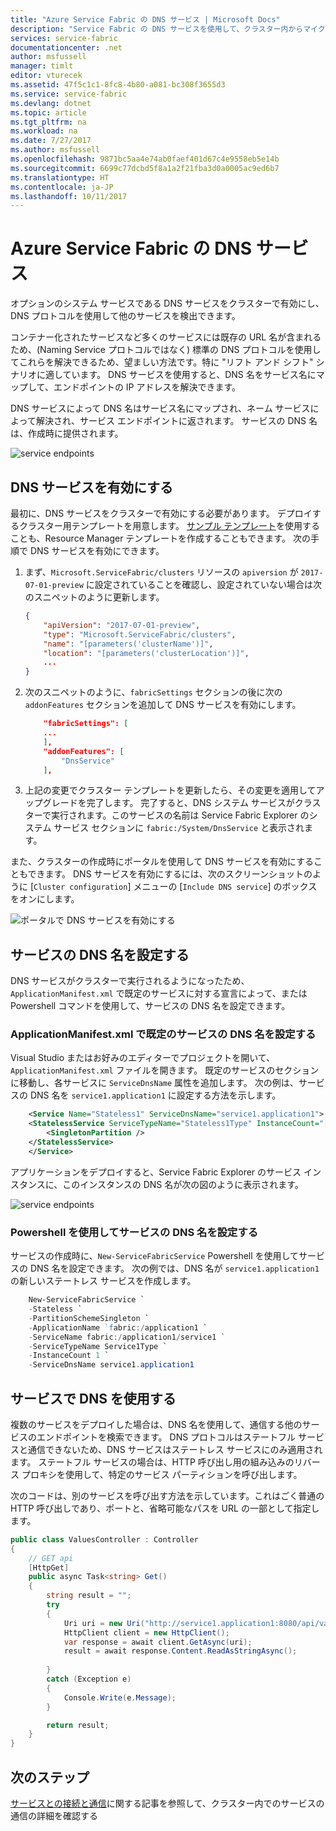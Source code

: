 ```yaml
---
title: "Azure Service Fabric の DNS サービス | Microsoft Docs"
description: "Service Fabric の DNS サービスを使用して、クラスター内からマイクロサービスを検出します。"
services: service-fabric
documentationcenter: .net
author: msfussell
manager: timlt
editor: vturecek
ms.assetid: 47f5c1c1-8fc8-4b80-a081-bc308f3655d3
ms.service: service-fabric
ms.devlang: dotnet
ms.topic: article
ms.tgt_pltfrm: na
ms.workload: na
ms.date: 7/27/2017
ms.author: msfussell
ms.openlocfilehash: 9871bc5aa4e74ab0faef401d67c4e9558eb5e14b
ms.sourcegitcommit: 6699c77dcbd5f8a1a2f21fba3d0a0005ac9ed6b7
ms.translationtype: HT
ms.contentlocale: ja-JP
ms.lasthandoff: 10/11/2017
---
```

# <a name="dns-service-in-azure-service-fabric"></a>Azure Service Fabric の DNS サービス
オプションのシステム サービスである DNS サービスをクラスターで有効にし、DNS プロトコルを使用して他のサービスを検出できます。

コンテナー化されたサービスなど多くのサービスには既存の URL 名が含まれるため、(Naming Service プロトコルではなく) 標準の DNS プロトコルを使用してこれらを解決できるため、望ましい方法です。特に "リフト アンド シフト" シナリオに適しています。 DNS サービスを使用すると、DNS 名をサービス名にマップして、エンドポイントの IP アドレスを解決できます。 

DNS サービスによって DNS 名はサービス名にマップされ、ネーム サービスによって解決され、サービス エンドポイントに返されます。 サービスの DNS 名は、作成時に提供されます。 

![service endpoints][0]

## <a name="enabling-the-dns-service"></a>DNS サービスを有効にする
最初に、DNS サービスをクラスターで有効にする必要があります。 デプロイするクラスター用テンプレートを用意します。 [サンプル テンプレート](https://github.com/Azure/azure-quickstart-templates/tree/master/service-fabric-secure-cluster-5-node-1-nodetype)を使用することも、Resource Manager テンプレートを作成することもできます。 次の手順で DNS サービスを有効にできます。

1. まず、`Microsoft.ServiceFabric/clusters` リソースの `apiversion` が `2017-07-01-preview` に設定されていることを確認し、設定されていない場合は次のスニペットのように更新します。

    ```json
    {
        "apiVersion": "2017-07-01-preview",
        "type": "Microsoft.ServiceFabric/clusters",
        "name": "[parameters('clusterName')]",
        "location": "[parameters('clusterLocation')]",
        ...
    }
    ```

2. 次のスニペットのように、`fabricSettings` セクションの後に次の `addonFeatures` セクションを追加して DNS サービスを有効にします。 

    ```json
        "fabricSettings": [
        ...      
        ],
        "addonFeatures": [
            "DnsService"
        ],
    ```

3. 上記の変更でクラスター テンプレートを更新したら、その変更を適用してアップグレードを完了します。 完了すると、DNS システム サービスがクラスターで実行されます。このサービスの名前は Service Fabric Explorer のシステム サービス セクションに `fabric:/System/DnsService` と表示されます。 

また、クラスターの作成時にポータルを使用して DNS サービスを有効にすることもできます。 DNS サービスを有効にするには、次のスクリーンショットのように [`Cluster configuration`] メニューの [`Include DNS service`] のボックスをオンにします。

![ポータルで DNS サービスを有効にする][2]


## <a name="setting-the-dns-name-for-your-service"></a>サービスの DNS 名を設定する
DNS サービスがクラスターで実行されるようになったため、`ApplicationManifest.xml` で既定のサービスに対する宣言によって、または Powershell コマンドを使用して、サービスの DNS 名を設定できます。

### <a name="setting-the-dns-name-for-a-default-service-in-the-applicationmanifestxml"></a>ApplicationManifest.xml で既定のサービスの DNS 名を設定する
Visual Studio またはお好みのエディターでプロジェクトを開いて、`ApplicationManifest.xml` ファイルを開きます。 既定のサービスのセクションに移動し、各サービスに `ServiceDnsName` 属性を追加します。 次の例は、サービスの DNS 名を `service1.application1` に設定する方法を示します。

```xml
    <Service Name="Stateless1" ServiceDnsName="service1.application1">
    <StatelessService ServiceTypeName="Stateless1Type" InstanceCount="[Stateless1_InstanceCount]">
        <SingletonPartition />
    </StatelessService>
    </Service>
```
アプリケーションをデプロイすると、Service Fabric Explorer のサービス インスタンスに、このインスタンスの DNS 名が次の図のように表示されます。 

![service endpoints][1]

### <a name="setting-the-dns-name-for-a-service-using-powershell"></a>Powershell を使用してサービスの DNS 名を設定する
サービスの作成時に、`New-ServiceFabricService` Powershell を使用してサービスの DNS 名を設定できます。 次の例では、DNS 名が `service1.application1` の新しいステートレス サービスを作成します。

```powershell
    New-ServiceFabricService `
    -Stateless `
    -PartitionSchemeSingleton `
    -ApplicationName `fabric:/application1 `
    -ServiceName fabric:/application1/service1 `
    -ServiceTypeName Service1Type `
    -InstanceCount 1 `
    -ServiceDnsName service1.application1
```

## <a name="using-dns-in-your-services"></a>サービスで DNS を使用する
複数のサービスをデプロイした場合は、DNS 名を使用して、通信する他のサービスのエンドポイントを検索できます。 DNS プロトコルはステートフル サービスと通信できないため、DNS サービスはステートレス サービスにのみ適用されます。 ステートフル サービスの場合は、HTTP 呼び出し用の組み込みのリバース プロキシを使用して、特定のサービス パーティションを呼び出します。

次のコードは、別のサービスを呼び出す方法を示しています。これはごく普通の HTTP 呼び出しであり、ポートと、省略可能なパスを URL の一部として指定します。

```csharp
public class ValuesController : Controller
{
    // GET api
    [HttpGet]
    public async Task<string> Get()
    {
        string result = "";
        try
        {
            Uri uri = new Uri("http://service1.application1:8080/api/values");
            HttpClient client = new HttpClient();
            var response = await client.GetAsync(uri);
            result = await response.Content.ReadAsStringAsync();
            
        }
        catch (Exception e)
        {
            Console.Write(e.Message);
        }

        return result;
    }
}
```

## <a name="next-steps"></a>次のステップ
[サービスとの接続と通信](service-fabric-connect-and-communicate-with-services.md)に関する記事を参照して、クラスター内でのサービスの通信の詳細を確認する

[0]: ./media/service-fabric-connect-and-communicate-with-services/dns.png
[1]: ./media/service-fabric-dnsservice/servicefabric-explorer-dns.PNG
[2]: ./media/service-fabric-dnsservice/DNSService.PNG
